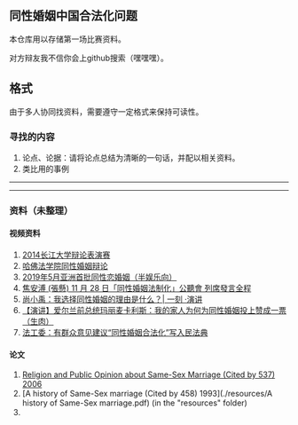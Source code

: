 ## 同性婚姻中国合法化问题
本仓库用以存储第一场比赛资料。

对方辩友我不信你会上github搜索（嘿嘿嘿）。

## 格式
由于多人协同找资料，需要遵守一定格式来保持可读性。

### 寻找的内容
1. 论点、论据：请将论点总结为清晰的一句话，并配以相关资料。
2. 类比用的事例

-------------
------------
### 资料（未整理）
#### 视频资料
1. [2014长江大学辩论表演赛](https://v.youku.com/v_show/id_XODA0NjIyNjQ4.html?refer=seo_operation.liuxiao.liux_00003303_3000_Qzu6ve_19042900)
2. [哈佛法学院同性婚姻辩论](https://www.bilibili.com/video/av8254851?from=search&seid=10286136649417855496)
3. [2019年5月亚洲首批同性恋婚姻（半娱乐向）](https://www.bilibili.com/video/av66622111?from=search&seid=17640614696109733606)
4. [焦安溥 (張懸) 11 月 28 日「同性婚姻法制化」公聽會 列席發言全程](https://www.bilibili.com/video/av7303069?from=search&seid=17640614696109733606)
5. [尚小禹：我选择同性婚姻的理由是什么？| 一刻 ·演讲](https://www.bilibili.com/video/av34537503?from=search&seid=9614911549046827106)
6. [【演讲】爱尔兰前总统玛丽麦卡利斯：我的家人为何为同性婚姻投上赞成一票（生肉）](https://www.bilibili.com/video/av28990743?from=search&seid=9614911549046827106)
7. [法工委：有群众意见建议“同性婚姻合法化”写入民法典](https://baijiahao.baidu.com/s?id=1653423526849656622&wfr=spider&for=pc)

#### 论文
1. [Religion and Public Opinion about Same-Sex Marriage (Cited by 537) 2006](https://onlinelibrary.wiley.com/doi/full/10.1111/j.1540-6237.2006.00384.x?casa_token=3xa2NTXtNCcAAAAA:rVIkh4YdvfCgsdNkn-ubtHw2m4gtxEAX9rmN8uwV1qKF6fb306sodo-gQUHQ-2usKVzF0dZ2-dnWIR0)
2. [A history of Same-Sex marriage (Cited by 458) 1993](./resources/A history of Same-Sex marriage.pdf) (in the "resources" folder)
3. 

